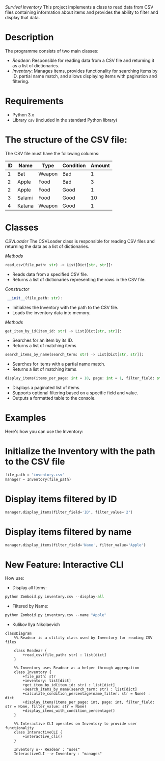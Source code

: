 *Survival Inventory*
This project implements a class to read data from CSV files containing information about items and provides the ability to filter and display that data.

# Description
The programme consists of two main classes:

- *Readear*: Responsible for reading data from a CSV file and returning it as a list of dictionaries.
- *Inventory*: Manages items, provides functionality for searching items by ID, partial name match, and allows displaying items with pagination and filtering.

# Requirements

- Python 3.x
- Library `csv` (included in the standard Python library)


# The structure of the CSV file:
The CSV file must have the following columns:

| ID | Name    | Type       | Condition | Amount |
|----|---------|------------|-----------|--------|
| 1  | Bat     | Weapon     | Bad       | 1      |
| 2  | Apple   | Food       | Bad       | 3      |
| 2  | Apple   | Food       | Good      | 1      |
| 3  | Salami  | Food       | Good      | 10     |
| 4  | Katana  | Weapon     | Good      | 1      |

# Classes
*CSVLoader*
The CSVLoader class is responsible for reading CSV files and returning the data as a list of dictionaries.

*Methods*
```python
read_csv(file_path: str) -> List[Dict[str, str]]:
```
- Reads data from a specified CSV file.
- Returns a list of dictionaries representing the rows in the CSV file.

*Constructor*
```python
 __init__(file_path: str):
 ```
- Initializes the Inventory with the path to the CSV file.
- Loads the inventory data into memory.

*Methods*
```python
get_item_by_id(item_id: str) -> List[Dict[str, str]]:
```
- Searches for an item by its ID.
- Returns a list of matching items.
```python
search_items_by_name(search_term: str) -> List[Dict[str, str]]:
```
- Searches for items with a partial name match.
- Returns a list of matching items.
```python
display_items(items_per_page: int = 10, page: int = 1, filter_field: str = None, filter_value: str = None):
```
- Displays a paginated list of items.
- Supports optional filtering based on a specific field and value.
- Outputs a formatted table to the console.

# Examples
Here's how you can use the Inventory:
# Initialize the Inventory with the path to the CSV file
```python
file_path = 'inventory.csv'
manager = Inventory(file_path)
```
# Display items filtered by ID
```python
manager.display_items(filter_field='ID', filter_value='2')
```
# Display items filtered by name
```python
manager.display_items(filter_field='Name', filter_value='Apple')
```
# New Feature: Interactive CLI
How use:
- Display all Items:
```python
python Zomboid.py inventory.csv --display-all
```
- Filtered by Name:
```python
python Zomboid.py inventory.csv --name "Apple"
```
- Kulikov Ilya Nikolaevich

```mermaid
classDiagram
    %% Readear is a utility class used by Inventory for reading CSV files

    class Readear {
        +read_csv(file_path: str) : list[dict]
    }

    %% Inventory uses Readear as a helper through aggregation
    class Inventory {
        +file_path: str
        +inventory: list[dict]
        +get_item_by_id(item_id: str) : list[dict]
        +search_items_by_name(search_term: str) : list[dict]
        +calculate_condition_percentage(name_filter: str = None) : dict
        +display_items(items_per_page: int, page: int, filter_field: str = None, filter_value: str = None)
        +display_items_with_condition_percentage()
    }

    %% Interactive CLI operates on Inventory to provide user functionality
    class InteractiveCLI {
        +interactive_cli()
    }

    Inventory o-- Readear : "uses"
    InteractiveCLI --> Inventory : "manages"

